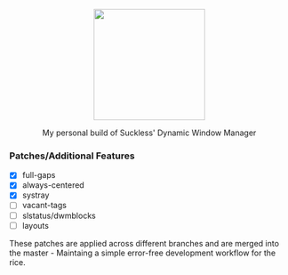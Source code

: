 <p align="center"><img width=200 src="https://dwm.suckless.org/dwm.svg"></p>
<p align="center">My personal build of Suckless' Dynamic Window Manager</p>

### Patches/Additional Features

- [x] full-gaps
- [x] always-centered
- [x] systray
- [ ] vacant-tags
- [ ] slstatus/dwmblocks
- [ ] layouts

These patches are applied across different branches and are merged into the
master - Maintaing a simple error-free development workflow for the rice.
